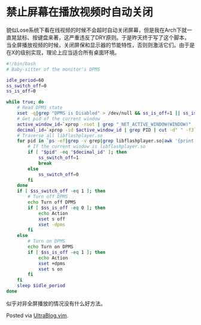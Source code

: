 # 禁止屏幕在播放视频时自动关闭

<p>貌似Lose系统下看在线视频的时候不会超时自动关闭屏幕，但是我在Arch下就一直晃鼠标、按键盘来著，这严重违反了DRY原则。于是昨天终于写了这个脚本，当全屏播放视频的时候，关闭屏保和显示器的节能特性，否则则激活它们。由于是在X的级别实现，理论上应当适合所有桌面环境。</p>

```bash
#!/bin/bash
# Baby-sitter of the monitor's DPMS

idle_period=60
ss_switch_off=0
ss_is_off=0

while true; do
    # Read DPMS state
    xset -q|grep "DPMS is Disabled" > /dev/null && ss_is_off=1 || ss_is_off=0
    # Get pid of the current window
    active_window_id=`xprop -root | grep "_NET_ACTIVE_WINDOW(WINDOW)" | cut -d" " -f5`
    decimal_id=`xprop -id $active_window_id | grep PID | cut -d" " -f3`
    # Traverse all libflashplayer.so
    for pid in `ps -ef|grep -v grep|grep libflashplayer.so|awk '{print $2}'`; do
        # If the current window is libflashplayer.so
        if [ "$pid" -eq "$decimal_id" ]; then
            ss_switch_off=1
            break
        else
            ss_switch_off=0
        fi
    done
    if [ $ss_switch_off -eq 1 ]; then
        # Turn off DPMS
        echo Turn off DPMS
        if [ $ss_is_off -eq 0 ]; then
            echo Action
            xset s off
            xset -dpms
        fi
    else
        # Turn on DPMS
        echo Turn on DPMS
        if [ $ss_is_off -eq 1 ]; then
            echo Action
            xset +dpms
            xset s on
        fi
    fi
    sleep $idle_period
done
```

<p>似乎对非全屏播放的情况没有什么好方法。</p>

<p>Posted via <a href="http://0x3f.org/?p=1894">UltraBlog.vim</a>.</p>

